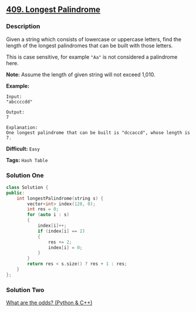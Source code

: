 ## [409. Longest Palindrome](https://leetcode.com/problems/longest-palindrome/tabs/description)

### Description

Given a string which consists of lowercase or uppercase letters, find the length of the longest palindromes that can be built with those letters.

This is case sensitive, for example `"Aa"` is not considered a palindrome here.

**Note:**
Assume the length of given string will not exceed 1,010.

**Example:**

```
Input:
"abccccdd"

Output:
7

Explanation:
One longest palindrome that can be built is "dccaccd", whose length is 7.
```



**Difficult:** `Easy`

**Tags:** `Hash Table`



### Solution One

```c++
class Solution {
public:
    int longestPalindrome(string s) {
        vector<int> index(128, 0);
        int res = 0;
        for (auto i : s)
        {
            index[i]++;
            if (index[i] == 2)
            {
                res += 2;
                index[i] = 0;
            }
        }
        return res < s.size() ? res + 1 : res;
    }
};
```



### Solution Two

[What are the odds? (Python & C++)](https://discuss.leetcode.com/topic/61338/what-are-the-odds-python-c)

